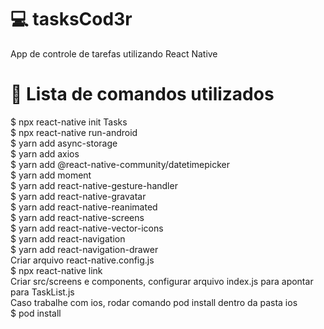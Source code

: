 # :computer: tasksCod3r
App de controle de tarefas utilizando React Native

# :rocket: Lista de comandos utilizados

$ npx react-native init Tasks <br>
$ npx react-native run-android <br>
$ yarn add async-storage <br>
$ yarn add axios <br>
$ yarn add @react-native-community/datetimepicker <br>
$ yarn add moment <br>
$ yarn add react-native-gesture-handler <br>
$ yarn add react-native-gravatar <br>
$ yarn add react-native-reanimated <br>
$ yarn add react-native-screens <br>
$ yarn add react-native-vector-icons <br>
$ yarn add react-navigation <br>
$ yarn add react-navigation-drawer <br>
Criar arquivo react-native.config.js <br>
$ npx react-native link <br>
Criar src/screens e components, configurar arquivo index.js para apontar para TaskList.js <br>
Caso trabalhe com ios, rodar comando pod install dentro da pasta ios <br>
$ pod install <br>
